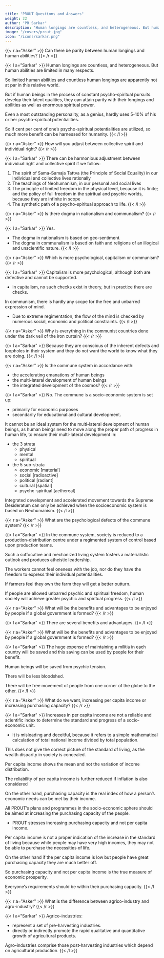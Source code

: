 ```yaml
---

title: "PROUT Questions and Answers"
weight: 22
author: "PR Sarkar"
description: "Human longings are countless, and heterogeneous. But human abilities are limited in many respects"
image: "/covers/prout.jpg"
icon: "/icons/sarkar.png"
---
```



{{< r a="Asker" >}}
Can there be parity between human longings and human abilities?
{{< /r >}}

{{< l a="Sarkar" >}}
Human longings are countless, and heterogeneous. But human abilities are limited in many respects. 

So limited human abilities and countless human longings are apparently not at par in this relative world. 

But if human beings in the process of constant psycho-spiritual pursuits develop their latent qualities, they can attain parity with their longings and abilities as well as enormous spiritual power. 

Even a most outstanding personality, as a genius, hardly uses 5-10% of his or her psycho-spiritual potentialities. 

So if cent per cent of one’s psycho-spiritual potentialities are utilized, so much more benefit can be harnessed for humanity.
{{< /l >}}


{{< r a="Asker" >}}
How will you adjust between collective spirit and individual right?
{{< /r >}}

{{< l a="Sarkar" >}}
There can be harmonious adjustment between individual right and collective spirit if we follow:

1. The spirit of Sama-Samaja Tattva (the Principle of Social Equality) in our individual and collective lives rationally
2. The teachings of Neohumanism, in our personal and social lives
3. The principle of limited freedom in the physical level, because it is finite; and the policy of full freedom in the spiritual and psychic worlds, because they are infinite in scope
4. The synthetic path of a psycho-spiritual approach to life.
{{< /l >}}


{{< r a="Asker" >}}
Is there dogma in nationalism and communalism?
{{< /r >}}

{{< l a="Sarkar" >}}
Yes. 
- The dogma in nationalism is based on geo-sentiment.
- The dogma in communalism is based on faith and religions of an illogical and unscientific nature.
{{< /l >}}


{{< r a="Asker" >}}
Which is more psychological, capitalism or communism?
{{< /r >}}


{{< l a="Sarkar" >}}
Capitalism is more psychological, although both are defective and cannot be supported. 
- In capitalism, no such checks exist in theory, but in practice there are checks.

In communism, there is hardly any scope for the free and unbarred expression of mind. 
- Due to extreme regimentation, the flow of the mind is checked by numerous social, economic and political constraints. 
{{< /l >}}


{{< r a="Asker" >}}
Why is everything in the communist countries done under the dark veil of the iron curtain?
{{< /r >}}

{{< l a="Sarkar" >}}
Because they are conscious of the inherent defects and loopholes in their system and they do not want the world to know what they are doing.
{{< /l >}}


{{< r a="Asker" >}}
Is the commune system in accordance with:
- the accelerating emanations of human beings
- the multi-lateral development of human beings
- the integrated development of the cosmos?
{{< /r >}}

{{< l a="Sarkar" >}}
No. The commune is a socio-economic system is set up:
- primarily for economic purposes
- secondarily for educational and cultural development.

It cannot be an ideal system for the multi-lateral development of human beings, as human beings need to move along the proper path of progress in human life, to ensure their multi-lateral development in:
- the 3 strata
  - physical
  - mental
  - spiritual
- the 5 sub-strata
  - economic [material]
  - social [radioactive]
  - political [radiant]
  - cultural [spatial]
  - psycho-spiritual [aethereal]

Integrated development and accelerated movement towards the Supreme Desideratum can only be achieved when the socioeconomic system is based on Neohumanism.
{{< /l >}}



{{< r a="Asker" >}}
What are the psychological defects of the commune system?
{{< /r >}}

{{< l a="Sarkar" >}}
In the commune system, society is reduced to a production-distribution centre under a regimented system of control based upon production teams. 

Such a suffocative and mechanized living system fosters a materialistic outlook and produces atheistic leadership. 

The workers cannot feel oneness with the job, nor do they have the freedom to express their individual potentialities. 

If farmers feel they own the farm they will get a better outturn. 

If people are allowed unbarred psychic and spiritual freedom, human society will achieve greater psychic and spiritual progress.
{{< /l >}}


{{< r a="Asker" >}}
What will be the benefits and advantages to be enjoyed by people if a global government is formed?
{{< /r >}}

{{< l a="Sarkar" >}}
There are several benefits and advantages.
{{< /l >}}

{{< r a="Asker" >}}
What will be the benefits and advantages to be enjoyed by people if a global government is formed?
{{< /r >}}

{{< l a="Sarkar" >}}
The huge expense of maintaining a militia in each country will be saved and this saving can be used by people for their benefit.

Human beings will be saved from psychic tension.

There will be less bloodshed.

There will be free movement of people from one corner of the globe to the other.
{{< /l >}}


{{< r a="Asker" >}}
What do we want, increasing per capita income or increasing purchasing capacity?
{{< /r >}}

{{< l a="Sarkar" >}}
Increases in per capita income are not a reliable and scientific index to determine the standard and progress of a socio-economic unit. 
- It is misleading and deceitful, because it refers to a simple mathematical calculation of total national income divided by total population. 

This does not give the correct picture of the standard of living, as the wealth disparity in society is concealed. 

Per capita income shows the mean and not the variation of income distribution. 

The reliability of per capita income is further reduced if inflation is also considered

On the other hand, purchasing capacity is the real index of how a person’s economic needs can be met by their income. 

All PROUT’s plans and programmes in the socio-economic sphere should be aimed at increasing the purchasing capacity of the people.
- PROUT stresses increasing purchasing capacity and not per capita income. 

Per capita income is not a proper indication of the increase in the standard of living because while people may have very high incomes, they may not be able to purchase the necessities of life. 

On the other hand if the per capita income is low but people have great purchasing capacity they are much better off. 

So purchasing capacity and not per capita income is the true measure of economic prosperity. 

Everyone’s requirements should be within their <!-- pecuniary periphery or --> purchasing capacity.
{{< /l >}}


{{< r a="Asker" >}}
What is the difference between agrico-industry and agro-industry?
{{< /r >}}

{{< l a="Sarkar" >}}
Agrico-industries:
- represent a set of pre-harvesting industries. 
- directly or indirectly promote the rapid qualitative and quantitative growth of agricultural products. 

Agro-industries comprise those post-harvesting industries which depend on agricultural production.
{{< /l >}}


